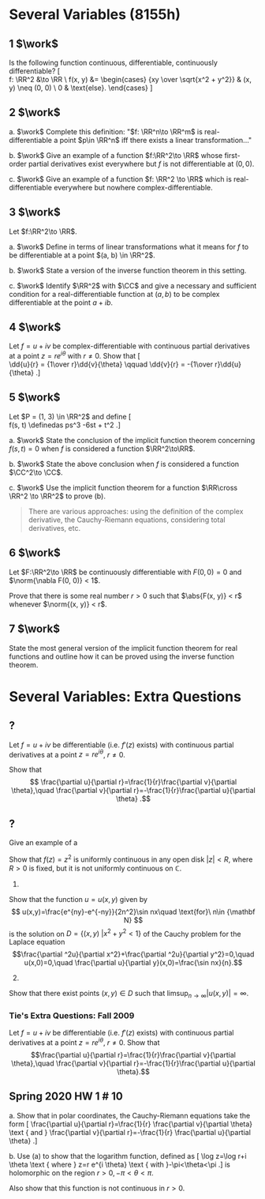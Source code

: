 # Several Variables (8155h)

## 1 $\work$
Is the following function continuous, differentiable, continuously differentiable?
\[  
f: \RR^2 &\to \RR  \\
f(x, y) &= 
\begin{cases}
{xy \over \sqrt{x^2 + y^2}} & (x, y) \neq (0, 0) \\
0 & \text{else}.
\end{cases}
\]

## 2 $\work$

a.  $\work$
Complete this definition: "$f: \RR^n\to \RR^m$ is real-differentiable a point $p\in \RR^n$ iff there exists a linear transformation..."

b. $\work$
Give an example of a function $f:\RR^2\to \RR$ whose first-order partial derivatives exist everywhere but $f$ is not differentiable at $(0, 0)$.

c. $\work$
Give an example of a function $f: \RR^2 \to \RR$ which is real-differentiable everywhere but nowhere complex-differentiable.

## 3 $\work$
Let $f:\RR^2\to \RR$.

a. $\work$
Define in terms of linear transformations what it means for $f$ to be differentiable at a point $(a, b) \in \RR^2$.

b. $\work$
State a version of the inverse function theorem in this setting.

c. $\work$
Identify $\RR^2$ with $\CC$ and give a necessary and sufficient condition for a real-differentiable function at $(a, b)$ to be complex differentiable at the point $a+ib$.

## 4 $\work$
Let $f = u+iv$ be complex-differentiable with continuous partial derivatives at a point $z = re^{i\theta}$ with $r\neq 0$.
Show that
\[  
\dd{u}{r} = {1\over r}\dd{v}{\theta} \qquad \dd{v}{r} = -{1\over r}\dd{u}{\theta}
.\]

## 5 $\work$
Let $P = (1, 3) \in \RR^2$ and define
\[  
f(s, t) \definedas ps^3 -6st + t^2
.\]

a. $\work$
State the conclusion of the implicit function theorem concerning $f(s, t) = 0$ when $f$ is considered a function $\RR^2\to\RR$.

b. $\work$
State the above conclusion when $f$ is considered a function $\CC^2\to \CC$.

c. $\work$
Use the implicit function theorem for a function $\RR\cross \RR^2 \to \RR^2$ to prove (b).

> There are various approaches: using the definition of the complex derivative, the Cauchy-Riemann equations, considering total derivatives, etc.

## 6 $\work$
Let $F:\RR^2\to \RR$ be continuously differentiable with $F(0, 0) = 0$ and $\norm{\nabla F(0, 0)} < 1$.

Prove that there is some real number $r> 0$ such that $\abs{F(x, y)} < r$ whenever $\norm{(x, y)} < r$.

## 7 $\work$
State the most general version of the implicit function theorem for real functions and outline how it can be proved using the inverse function theorem.


# Several Variables: Extra Questions

## ?  
Let $f=u+iv$ be differentiable (i.e. $f'(z)$ exists) with continuous partial derivatives at a point $z=re^{i\theta}$, $r\not= 0$. 

Show that
$$
\frac{\partial u}{\partial r}=\frac{1}{r}\frac{\partial v}{\partial \theta},\quad
\frac{\partial v}{\partial r}=-\frac{1}{r}\frac{\partial u}{\partial \theta}
.$$

## ?

Give an example of a

Show that $f(z) = z^2$ is uniformly continuous in any open disk
$|z| < R$, where $R>0$ is fixed, but it is not uniformly continuous on
$\mathbb C$.

1.
Show that the function $u=u(x,y)$ given by
$$
u(x,y)=\frac{e^{ny}-e^{-ny}}{2n^2}\sin nx\quad \text{for}\ n\in {\mathbf N}
$$
is the solution on $D=\{(x,y)\ | x^2+y^2<1\}$ of the Cauchy problem for the Laplace equation
$$\frac{\partial ^2u}{\partial x^2}+\frac{\partial ^2u}{\partial y^2}=0,\quad
u(x,0)=0,\quad \frac{\partial u}{\partial y}(x,0)=\frac{\sin nx}{n}.$$

2.
Show that there exist points $(x,y)\in D$ such that $\displaystyle{\limsup_{n\to\infty} |u(x,y)|=\infty}$.

### Tie's Extra Questions: Fall 2009

Let $f=u+iv$ be differentiable (i.e. $f'(z)$ exists) with continuous
partial derivatives at a point $z=re^{i\theta}$, $r\not= 0$. Show
that
$$\frac{\partial u}{\partial r}=\frac{1}{r}\frac{\partial v}{\partial \theta},\quad
\frac{\partial v}{\partial r}=-\frac{1}{r}\frac{\partial u}{\partial \theta}.$$

## Spring 2020 HW 1 # 10

a. Show that in polar coordinates, the Cauchy-Riemann equations take the form
\[
\frac{\partial u}{\partial r}=\frac{1}{r} \frac{\partial v}{\partial \theta} \text { and } \frac{\partial v}{\partial r}=-\frac{1}{r} \frac{\partial u}{\partial \theta}
.\]

b. Use (a) to show that the logarithm function, defined as 
\[
\log z=\log r+i \theta \text { where } z=r e^{i \theta} \text { with }-\pi<\theta<\pi
.\]
is holomorphic on the region $r> 0, -\pi < \theta < \pi$.

Also show that this function is not continuous in $r>0$.






